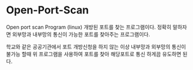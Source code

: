 Open-Port-Scan
==============

Open port scan Program (linux)
개방된 포트를 찾는 프로그램이다.
정확히 말하자면 외부망과 내부망의 통신이 가능한 포트를 찾아주는 프로그램이다.

학교와 같은 공공기관에서 포트 개방신청을 하지 않는 이상 내부망과 외부망의 통신이 불가능 할때
위 프로그램을 사용하여 포트를 찾아 해당포트로 통신 하게끔 유도하면 된다.
